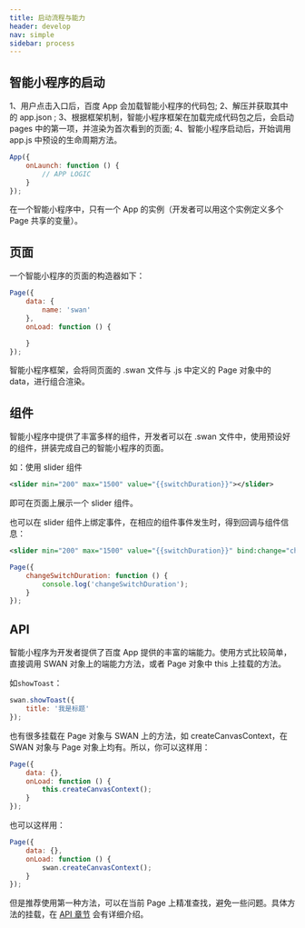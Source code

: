 ```yaml
---
title: 启动流程与能力
header: develop
nav: simple
sidebar: process
---
```


## 智能小程序的启动

1、用户点击入口后，百度 App 会加载智能小程序的代码包;
2、解压并获取其中的 app.json ;
3、根据框架机制，智能小程序框架在加载完成代码包之后，会启动 pages 中的第一项，并渲染为首次看到的页面;
4、智能小程序启动后，开始调用 app.js 中预设的生命周期方法。

```js
App({
	onLaunch: function () {
		// APP LOGIC
	}
});
```

在一个智能小程序中，只有一个 App 的实例（开发者可以用这个实例定义多个 Page 共享的变量）。

## 页面

一个智能小程序的页面的构造器如下：

```js
Page({
	data: {
		name: 'swan'
	},
	onLoad: function () {

	}
});
```

智能小程序框架，会将同页面的 .swan 文件与 .js 中定义的 Page 对象中的 data，进行组合渲染。

## 组件

智能小程序中提供了丰富多样的组件，开发者可以在 .swan 文件中，使用预设好的组件，拼装完成自己的智能小程序的页面。

如：使用 slider 组件

```xml
<slider min="200" max="1500" value="{{switchDuration}}"></slider>
```

即可在页面上展示一个 slider 组件。

也可以在 slider 组件上绑定事件，在相应的组件事件发生时，得到回调与组件信息：

```xml
<slider min="200" max="1500" value="{{switchDuration}}" bind:change="changeSlider"></slider>
```

```js
Page({
	changeSwitchDuration: function () {
	    console.log('changeSwitchDuration');
	}
});
```

## API

智能小程序为开发者提供了百度 App 提供的丰富的端能力。使用方式比较简单，直接调用 SWAN 对象上的端能力方法，或者 Page 对象中 this 上挂载的方法。

如`showToast`：

```js
swan.showToast({
	title: '我是标题'
});
```
也有很多挂载在 Page 对象与 SWAN 上的方法，如 createCanvasContext，在 SWAN 对象与 Page 对象上均有。所以，你可以这样用：

```js
Page({
	data: {},
	onLoad: function () {
		this.createCanvasContext();
	}
});
```

也可以这样用：

```js
Page({
	data: {},
	onLoad: function () {
		swan.createCanvasContext();
	}
});
```

但是推荐使用第一种方法，可以在当前 Page 上精准查找，避免一些问题。具体方法的挂载，在 [API 章节](http://smartprogram.baidu.com/docs/develop/api/net/) 会有详细介绍。
